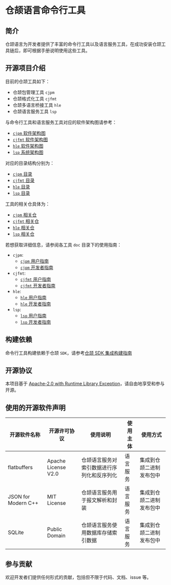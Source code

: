# 仓颉语言命令行工具

## 简介

仓颉语言为开发者提供了丰富的命令行工具以及语言服务工具，在成功安装仓颉工具链后，即可根据手册说明使用这些工具。

## 开源项目介绍

目前的仓颉工具如下：

- 仓颉包管理工具 `cjpm`
- 仓颉格式化工具 `cjfmt`
- 仓颉多语言桥接工具 `hle`
- 仓颉语言服务工具 `lsp`

与命令行工具和语言服务工具对应的软件架构图请参考：

- [`cjpm` 软件架构图](./cjpm/doc/developer_guide.md#开源项目介绍)
- [`cjfmt` 软件架构图](./cjfmt/doc/developer_guide.md#开源项目介绍)
- [`hle` 软件架构图](./hyperlangExtension/doc/developer_guide.md#开源项目介绍)
- [`lsp` 系统架构图](./cangjie-language-server/doc/developer_guide.md#开源项目介绍)

对应的目录结构分别为：

- [`cjpm` 目录](./cjpm/doc/developer_guide.md#目录)
- [`cjfmt` 目录](./cjfmt/doc/developer_guide.md#目录)
- [`hle` 目录](./hyperlangExtension/doc/developer_guide.md#目录)
- [`lsp` 目录](./cangjie-language-server/doc/developer_guide.md#目录)

工具的相关仓具体为：

- [`cjpm` 相关仓](./cjpm/doc/developer_guide.md#相关仓)
- [`cjfmt` 相关仓](./cjfmt/doc/developer_guide.md#相关仓)
- [`hle` 相关仓](./hyperlangExtension/doc/developer_guide.md#相关仓)
- [`lsp` 相关仓](./cangjie-language-server/doc/developer_guide.md#相关仓)

若想获取详细信息，请参阅各工具 `doc` 目录下的使用指南：

- `cjpm`:
    - [`cjpm` 用户指南](./cjpm/doc/user_guide.md)
    - [`cjpm` 开发者指南](./cjpm/doc/developer_guide.md)
- `cjfmt`:
    - [`cjfmt` 用户指南](./cjfmt/doc/user_guide.md)
    - [`cjfmt` 开发者指南](./cjfmt/doc/developer_guide.md)
- `hle`:
    - [`hle` 用户指南](./hyperlangExtension/doc/user_guide.md)
    - [`hle` 开发者指南](./hyperlangExtension/doc/developer_guide.md)
- `lsp`:
    - [`lsp` 用户指南](./cangjie-language-server/doc/user_guide.md)
    - [`lsp` 开发者指南](./cangjie-language-server/doc/developer_guide.md)

## 构建依赖

命令行工具构建依赖于仓颉 `SDK`，请参考[仓颉 SDK 集成构建指南](https://gitcode.com/Cangjie/cangjie_build/blob/main/README_zh.md)

## 开源协议

本项目基于 [Apache-2.0 with Runtime Library Exception](./LICENSE)，请自由地享受和参与开源。

## 使用的开源软件声明

| 开源软件名称               | 开源许可协议              | 使用说明                  | 使用主体 | 使用方式         |
|----------------------|---------------------|-----------------------|------|--------------|
| flatbuffers          | Apache License V2.0 | 仓颉语言服务对索引数据进行序列化和反序列化 | 语言服务 | 集成到仓颉二进制发布包中 |
| JSON  for Modern C++ | MIT License         | 仓颉语言服务用于报文解析和封装       | 语言服务 | 集成到仓颉二进制发布包中 |
| SQLite               | Public Domain       | 仓颉语言服务使用数据库存储索引数据     | 语言服务 | 集成到仓颉二进制发布包中 |

## 参与贡献

欢迎开发者们提供任何形式的贡献，包括但不限于代码、文档、issue 等。
